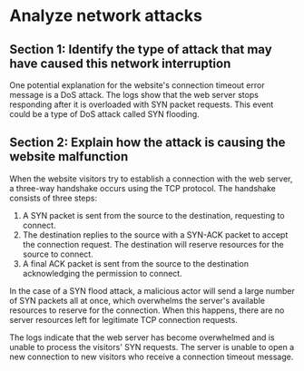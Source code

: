 # Analyze network attacks

## Section 1: Identify the type of attack that may have caused this network interruption

One potential explanation for the website's connection timeout error message is a DoS attack. The logs show that the web server stops responding after it is overloaded with SYN packet requests. This event could be a type of DoS attack called SYN flooding.

## Section 2: Explain how the attack is causing the website malfunction

When the website visitors try to establish a connection with the web server, a three-way handshake occurs using the TCP protocol. The handshake consists of three steps:

1. A SYN packet is sent from the source to the destination, requesting to connect.
2. The destination replies to the source with a SYN-ACK packet to accept the connection request. The destination will reserve resources for the source to connect.
3. A final ACK packet is sent from the source to the destination acknowledging the permission to connect.

In the case of a SYN flood attack, a malicious actor will send a large number of SYN packets all at once, which overwhelms the server's available resources to reserve for the connection. When this happens, there are no server resources left for legitimate TCP connection requests.

The logs indicate that the web server has become overwhelmed and is unable to process the visitors' SYN requests. The server is unable to open a new connection to new visitors who receive a connection timeout message.
